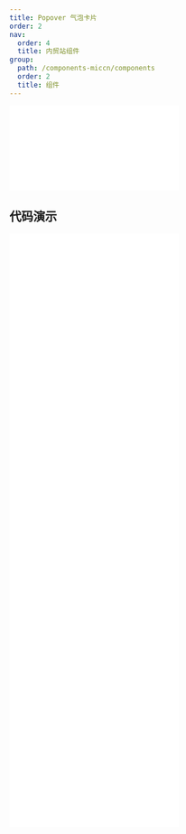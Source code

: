 ```yaml
---
title: Popover 气泡卡片
order: 2
nav:
  order: 4
  title: 内贸站组件
group:
  path: /components-miccn/components
  order: 2
  title: 组件
---
```


<div>
<embed src="@docs-common/popover/index.md"></embed>
</div>
        
## 代码演示

<Row gutter=8>

  <Col span=12>
    
  <div class="code-box"><embed src="@abiz-rc-miccn/popover/demo/arrow-point-at-center-popover-miccn.md"></embed></div>
          
  <div class="code-box"><embed src="@abiz-rc-miccn/popover/demo/control-popover-miccn.md"></embed></div>
          
  <div class="code-box"><embed src="@abiz-rc-miccn/popover/demo/placement-popover-miccn.md"></embed></div>
          
  </Col>
          
  <Col span=12>
    
  <div class="code-box"><embed src="@abiz-rc-miccn/popover/demo/basic-popover-miccn.md"></embed></div>
          
  <div class="code-box"><embed src="@abiz-rc-miccn/popover/demo/hover-with-click-popover-miccn.md"></embed></div>
          
  <div class="code-box"><embed src="@abiz-rc-miccn/popover/demo/triggerType-popover-miccn.md"></embed></div>
          
  </Col>
          
</Row>
        
<div><embed src="@docs-common/popover/index-api.md"></embed><div>
        